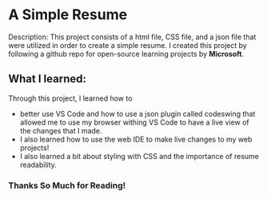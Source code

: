 # A Simple Resume

Description:
This project consists of a html file, CSS file, and a json file that were 
utilized in order to create a simple resume. I created this project by following 
a github repo for open-source learning projects by **Microsoft**.

## What I learned:
Through this project, I learned how to
- better use VS Code and how to use a json plugin called codeswing that 
allowed me to use my browser withing VS Code to have a live view of the 
changes that I made. 
- I also learned how to use the web IDE to make live changes to my web projects! 
- I also learned a bit about styling with CSS and the importance of resume readability.

### Thanks So Much for Reading!
